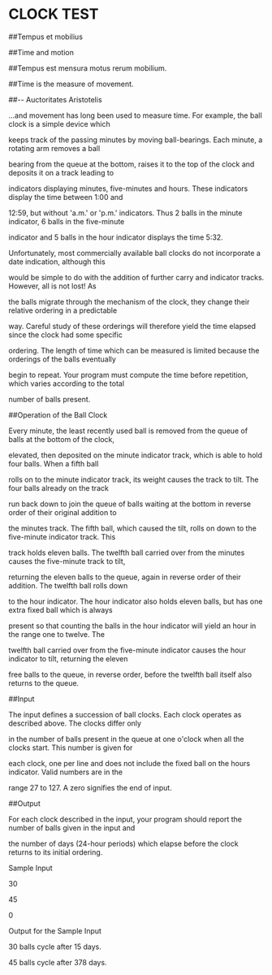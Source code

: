 CLOCK TEST
=========

##Tempus et mobilius

##Time and motion

##Tempus est mensura motus rerum mobilium.

##Time is the measure of movement.

##-- Auctoritates Aristotelis

...and movement has long been used to measure time. For example, the ball clock is a simple device which 

keeps track of the passing minutes by moving ball-bearings. Each minute, a rotating arm removes a ball 

bearing from the queue at the bottom, raises it to the top of the clock and deposits it on a track leading to 

indicators displaying minutes, five-minutes and hours. These indicators display the time between 1:00 and 

12:59, but without 'a.m.' or 'p.m.' indicators. Thus 2 balls in the minute indicator, 6 balls in the five-minute 

indicator and 5 balls in the hour indicator displays the time 5:32.

Unfortunately, most commercially available ball clocks do not incorporate a date indication, although this 

would be simple to do with the addition of further carry and indicator tracks. However, all is not lost! As 

the balls migrate through the mechanism of the clock, they change their relative ordering in a predictable 

way. Careful study of these orderings will therefore yield the time elapsed since the clock had some specific 

ordering. The length of time which can be measured is limited because the orderings of the balls eventually 

begin to repeat. Your program must compute the time before repetition, which varies according to the total 

number of balls present.

##Operation of the Ball Clock

Every minute, the least recently used ball is removed from the queue of balls at the bottom of the clock, 

elevated, then deposited on the minute indicator track, which is able to hold four balls. When a fifth ball 

rolls on to the minute indicator track, its weight causes the track to tilt. The four balls already on the track 

run back down to join the queue of balls waiting at the bottom in reverse order of their original addition to 

the minutes track. The fifth ball, which caused the tilt, rolls on down to the five-minute indicator track. This 

track holds eleven balls. The twelfth ball carried over from the minutes causes the five-minute track to tilt, 

returning the eleven balls to the queue, again in reverse order of their addition. The twelfth ball rolls down 

to the hour indicator. The hour indicator also holds eleven balls, but has one extra fixed ball which is always 

present so that counting the balls in the hour indicator will yield an hour in the range one to twelve. The 

twelfth ball carried over from the five-minute indicator causes the hour indicator to tilt, returning the eleven 

free balls to the queue, in reverse order, before the twelfth ball itself also returns to the queue.

##Input

The input defines a succession of ball clocks. Each clock operates as described above. The clocks differ only 

in the number of balls present in the queue at one o'clock when all the clocks start. This number is given for 

each clock, one per line and does not include the fixed ball on the hours indicator. Valid numbers are in the 

range 27 to 127. A zero signifies the end of input.

##Output

For each clock described in the input, your program should report the number of balls given in the input and 

the number of days (24-hour periods) which elapse before the clock returns to its initial ordering.

Sample Input

30

45

0

Output for the Sample Input

30 balls cycle after 15 days.

45 balls cycle after 378 days.
